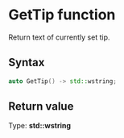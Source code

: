 # GetTip function

Return text of currently set tip.

## Syntax

```cpp
auto GetTip() -> std::wstring;
```

## Return value

Type: **std::wstring**
